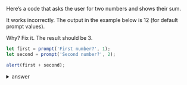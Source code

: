 Here’s a code that asks the user for two numbers and shows their sum.

It works incorrectly. The output in the example below is 12 (for default prompt values).

Why? Fix it. The result should be 3.

```js
let first = prompt('First number?', 1);
let second = prompt('Second number?', 2);

alert(first + second);
```

<details>

  <summary>answer</summary>

```js
let first = prompt('First number?', 1);
let second = prompt('Second number?', 2);

alert(+first + +second);
```
  

</details>


